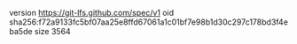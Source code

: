 version https://git-lfs.github.com/spec/v1
oid sha256:f72a9133fc5bf07aa25e8ffd67061a1c01bf7e98b1d30c297c178bd3f4eba5de
size 3564
